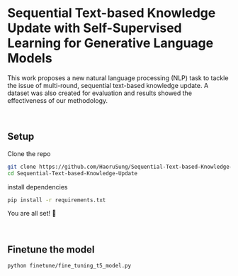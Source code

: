 # Sequential Text-based Knowledge Update with Self-Supervised Learning for Generative Language Models
This work proposes a new natural language processing (NLP) task to tackle the issue of multi-round, sequential text-based knowledge update. A dataset was also created for evaluation and results showed the effectiveness of our methodology. 

&nbsp;

## Setup

Clone the repo

```bash
git clone https://github.com/HaoruSung/Sequential-Text-based-Knowledge-Update.git
cd Sequential-Text-based-Knowledge-Update
```

install dependencies

```bash
pip install -r requirements.txt
```

You are all set! 🎉

&nbsp;

## Finetune the model

```bash
python finetune/fine_tuning_t5_model.py
```
